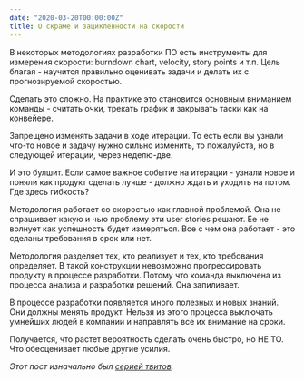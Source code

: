 ```yaml
---
date: "2020-03-20T00:00:00Z"
title: О скраме и зацикленности на скорости
---
```


В некоторых методологиях разработки ПО есть инструменты для измерения скорости: burndown chart, velocity, story points и т.п. Цель благая - научится правильно оценивать задачи и делать их с прогнозируемой скоростью.

Сделать это сложно. На практике это становится основным вниманием команды - считать очки, трекать график и закрывать таски как на конвейере.

Запрещено изменять задачи в ходе итерации. То есть если вы узнали что-то новое и задачу нужно сильно изменить, то пожалуйста, но в следующей итерации, через неделю-две.

И это булшит. Если самое важное событие на итерации - узнали новое и поняли как продукт сделать лучше - должно ждать и уходить на потом. Где здесь гибкость?

Методология работает со скоростью как главной проблемой. Она не спрашивает какую и чью проблему эти user stories решают. Ее не волнует как успешность будет измеряться. Все с чем она работает - это сделаны требования в срок или нет.

Методология разделяет тех, кто реализует и тех, кто требования определяет. В такой конструкции невозможно прогрессировать продукту в процессе разработки. Потому что команда выключена из процесса анализа и разработки решений. Она запиливает.

В процессе разработки появляется много полезных и новых знаний. Они должны менять продукт. Нельзя из этого процесса выключать умнейших людей в компании и направлять все их внимание на сроки.

Получается, что растет вероятность сделать очень быстро, но НЕ ТО. Что обесценивает любые другие усилия.

_Этот пост изначально был [серией твитов](https://twitter.com/accujazz/status/1240911040877154305)._